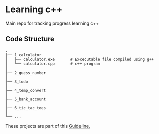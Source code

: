 # Learning c++ 
Main repo for tracking progress learning c++

## Code Structure
    .
    ├── 1_calculator                 
    │   ├── calculator.exe       # Excecutable file compiled using g++
    │   └── calculator.cpp       # c++ program
    │
    ├── 2_guess_number
    │   
    ├── 3_todo
    │
    ├── 4_temp_convert          
    │    
    ├── 5_bank_account          
    │	
    ├── 6_tic_tac_toes          
    │	
    └── ...
These projects are part of this [Guideline.](https://hackr.io/blog/cpp-projects)
